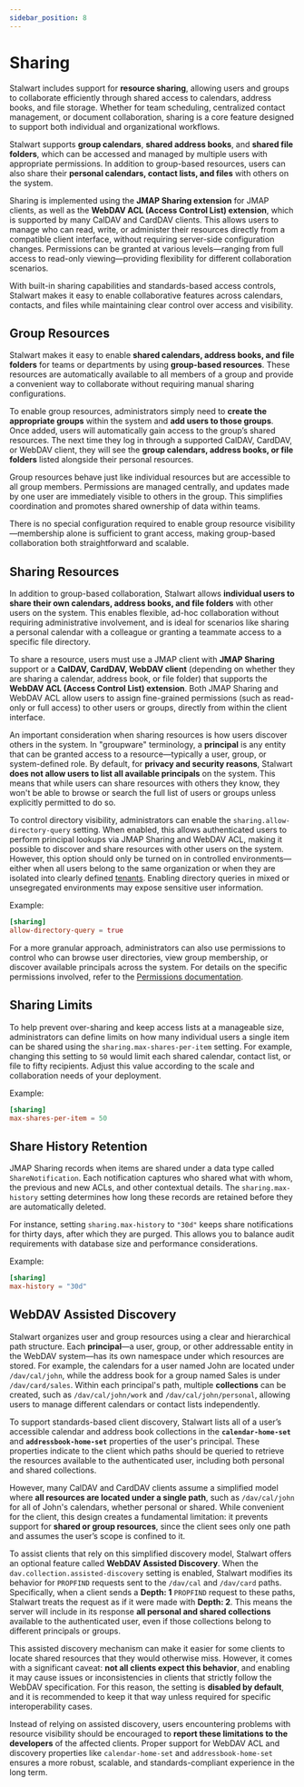 ```yaml
---
sidebar_position: 8
---
```


# Sharing

Stalwart includes support for **resource sharing**, allowing users and groups to collaborate efficiently through shared access to calendars, address books, and file storage. Whether for team scheduling, centralized contact management, or document collaboration, sharing is a core feature designed to support both individual and organizational workflows.

Stalwart supports **group calendars**, **shared address books**, and **shared file folders**, which can be accessed and managed by multiple users with appropriate permissions. In addition to group-based resources, users can also share their **personal calendars, contact lists, and files** with others on the system.

Sharing is implemented using the **JMAP Sharing extension** for JMAP clients, as well as the **WebDAV ACL (Access Control List) extension**, which is supported by many CalDAV and CardDAV clients. This allows users to manage who can read, write, or administer their resources directly from a compatible client interface, without requiring server-side configuration changes. Permissions can be granted at various levels—ranging from full access to read-only viewing—providing flexibility for different collaboration scenarios.

With built-in sharing capabilities and standards-based access controls, Stalwart makes it easy to enable collaborative features across calendars, contacts, and files while maintaining clear control over access and visibility.

## Group Resources

Stalwart makes it easy to enable **shared calendars, address books, and file folders** for teams or departments by using **group-based resources**. These resources are automatically available to all members of a group and provide a convenient way to collaborate without requiring manual sharing configurations.

To enable group resources, administrators simply need to **create the appropriate groups** within the system and **add users to those groups**. Once added, users will automatically gain access to the group’s shared resources. The next time they log in through a supported CalDAV, CardDAV, or WebDAV client, they will see the **group calendars, address books, or file folders** listed alongside their personal resources.

Group resources behave just like individual resources but are accessible to all group members. Permissions are managed centrally, and updates made by one user are immediately visible to others in the group. This simplifies coordination and promotes shared ownership of data within teams.

There is no special configuration required to enable group resource visibility—membership alone is sufficient to grant access, making group-based collaboration both straightforward and scalable.


## Sharing Resources

In addition to group-based collaboration, Stalwart allows **individual users to share their own calendars, address books, and file folders** with other users on the system. This enables flexible, ad-hoc collaboration without requiring administrative involvement, and is ideal for scenarios like sharing a personal calendar with a colleague or granting a teammate access to a specific file directory.

To share a resource, users must use a JMAP client with **JMAP Sharing** support or a **CalDAV, CardDAV, WebDAV client** (depending on whether they are sharing a calendar, address book, or file folder) that supports the **WebDAV ACL (Access Control List) extension**. Both JMAP Sharing and WebDAV ACL allow users to assign fine-grained permissions (such as read-only or full access) to other users or groups, directly from within the client interface.

An important consideration when sharing resources is how users discover others in the system. In "groupware" terminology, a **principal** is any entity that can be granted access to a resource—typically a user, group, or system-defined role. By default, for **privacy and security reasons**, Stalwart **does not allow users to list all available principals** on the system. This means that while users can share resources with others they know, they won't be able to browse or search the full list of users or groups unless explicitly permitted to do so.

To control directory visibility, administrators can enable the `sharing.allow-directory-query` setting. When enabled, this allows authenticated users to perform principal lookups via JMAP Sharing and WebDAV ACL, making it possible to discover and share resources with other users on the system. However, this option should only be turned on in controlled environments—either when all users belong to the same organization or when they are isolated into clearly defined [tenants](/docs/auth/authorization/tenants). Enabling directory queries in mixed or unsegregated environments may expose sensitive user information.

Example:

```toml
[sharing]
allow-directory-query = true
```

For a more granular approach, administrators can also use permissions to control who can browse user directories, view group membership, or discover available principals across the system. For details on the specific permissions involved, refer to the [Permissions documentation](/docs/auth/authorization/permissions).


## Sharing Limits

To help prevent over-sharing and keep access lists at a manageable size, administrators can define limits on how many individual users a single item can be shared using the `sharing.max-shares-per-item` setting. For example, changing this setting to `50` would limit each shared calendar, contact list, or file to fifty recipients. Adjust this value according to the scale and collaboration needs of your deployment.

Example:

```toml
[sharing]
max-shares-per-item = 50
```

## Share History Retention

JMAP Sharing records when items are shared under a data type called `ShareNotification`. Each notification captures who shared what with whom, the previous and new ACLs, and other contextual details. The `sharing.max-history` setting determines how long these records are retained before they are automatically deleted.

For instance, setting `sharing.max-history` to `"30d"` keeps share notifications for thirty days, after which they are purged. This allows you to balance audit requirements with database size and performance considerations.

Example:

```toml
[sharing]
max-history = "30d"
```

## WebDAV Assisted Discovery

Stalwart organizes user and group resources using a clear and hierarchical path structure. Each **principal**—a user, group, or other addressable entity in the WebDAV system—has its own namespace under which resources are stored. For example, the calendars for a user named John are located under `/dav/cal/john`, while the address book for a group named Sales is under `/dav/card/sales`. Within each principal's path, multiple **collections** can be created, such as `/dav/cal/john/work` and `/dav/cal/john/personal`, allowing users to manage different calendars or contact lists independently.

To support standards-based client discovery, Stalwart lists all of a user’s accessible calendar and address book collections in the **`calendar-home-set`** and **`addressbook-home-set`** properties of the user's principal. These properties indicate to the client which paths should be queried to retrieve the resources available to the authenticated user, including both personal and shared collections.

However, many CalDAV and CardDAV clients assume a simplified model where **all resources are located under a single path**, such as `/dav/cal/john` for all of John's calendars, whether personal or shared. While convenient for the client, this design creates a fundamental limitation: it prevents support for **shared or group resources**, since the client sees only one path and assumes the user’s scope is confined to it.

To assist clients that rely on this simplified discovery model, Stalwart offers an optional feature called **WebDAV Assisted Discovery**. When the `dav.collection.assisted-discovery` setting is enabled, Stalwart modifies its behavior for `PROPFIND` requests sent to the `/dav/cal` and `/dav/card` paths. Specifically, when a client sends a **Depth: 1** `PROPFIND` request to these paths, Stalwart treats the request as if it were made with **Depth: 2**. This means the server will include in its response **all personal and shared collections** available to the authenticated user, even if those collections belong to different principals or groups.

This assisted discovery mechanism can make it easier for some clients to locate shared resources that they would otherwise miss. However, it comes with a significant caveat: **not all clients expect this behavior**, and enabling it may cause issues or inconsistencies in clients that strictly follow the WebDAV specification. For this reason, the setting is **disabled by default**, and it is recommended to keep it that way unless required for specific interoperability cases.

Instead of relying on assisted discovery, users encountering problems with resource visibility should be encouraged to **report these limitations to the developers** of the affected clients. Proper support for WebDAV ACL and discovery properties like `calendar-home-set` and `addressbook-home-set` ensures a more robust, scalable, and standards-compliant experience in the long term.
